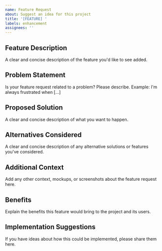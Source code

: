 ```yaml
---
name: Feature Request
about: Suggest an idea for this project
title: '[FEATURE] '
labels: enhancement
assignees: ''
---
```


## Feature Description

A clear and concise description of the feature you'd like to see added.

## Problem Statement

Is your feature request related to a problem? Please describe.
Example: I'm always frustrated when [...]

## Proposed Solution

A clear and concise description of what you want to happen.

## Alternatives Considered

A clear and concise description of any alternative solutions or features you've considered.

## Additional Context

Add any other context, mockups, or screenshots about the feature request here.

## Benefits

Explain the benefits this feature would bring to the project and its users.

## Implementation Suggestions

If you have ideas about how this could be implemented, please share them here.
